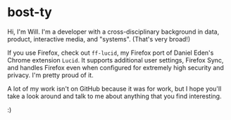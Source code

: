 # bost-ty

Hi, I'm Will. I'm a developer with a cross-disciplinary background in data, product, interactive media, and "systems". (That's very broad!)

If you use Firefox, check out `ff-lucid`, my Firefox port of Daniel Eden's Chrome extension `Lucid`. It supports additional user settings, Firefox Sync, and handles Firefox even when configured for extremely high security and privacy. I'm pretty proud of it.

A lot of my work isn't on GitHub because it was for work, but I hope you'll take a look around and talk to me about anything that you find interesting.

:)
